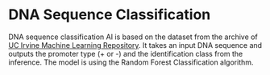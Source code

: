 # DNA Sequence Classification

DNA sequence classification AI is based on the dataset from the archive of [UC Irvine Machine Learning Repository](https://archive.ics.uci.edu/ml/machine-learning-databases/molecular-biology/promoter-gene-sequences/promoters.data). It takes an input DNA sequence and outputs the promoter type (+ or -) and the identification class from the inference. The model is using the Random Forest Classification algorithm.
